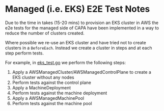 # Managed (i.e. EKS) E2E Test Notes

Due to the time in takes (15-20 mins) to provision an EKS cluster in AWS the e2e tests for the managed side of CAPA have been implemented in a way to reduce the number of clusters created.

Where possible we re-use an EKS cluster and have tried not to create clusters in a `BeforeEach`. Instead we create a cluster in steps and at each step perform tests.

For example, in [eks_test.go](eks_test.go) we perform the following steps:

1. Apply a AWSManagedCluster/AWSManagedControlPlane to create a EKS cluster without any nodes
2. Perform tests against the control plane
3. Apply a MachineDeployment
4. Perform tests against the machine deployment
5. Apply a AWSManagedMachinePool
6. Perform tests against the machine pool